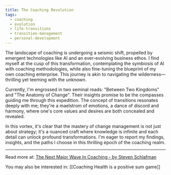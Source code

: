 ```yaml
---
title: The Coaching Revolution
tags:
  - coaching
  - evolution
  - life-transitions
  - transition-management
  - personal-development
---
```

The landscape of coaching is undergoing a seismic shift, propelled by emergent technologies like AI and an ever-evolving business ethos. I find myself at the cusp of this transformation, contemplating the symbiosis of AI with coaching methodologies, while also fine-tuning the blueprint of my own coaching enterprise. This journey is akin to navigating the wilderness—thrilling yet teeming with the unknown.

Currently, I'm engrossed in two seminal reads: "Between Two Kingdoms" and "The Anatomy of Change". Their insights promise to be the compasses guiding me through this expedition. The concept of transitions resonates deeply with me; they're a maelstrom of emotions, a dance of discord and harmony, where one's core values and desires are both concealed and revealed.

In this vortex, it's clear that the mastery of change management is not just about strategy; it's a nuanced craft where knowledge is infinite and each detail can unlock profound transformations. I'm eager to report my findings, insights, and the paths I choose in this thrilling epoch of the coaching realm.

----

Read more at: [The Next Major Wave In Coaching - by Steven Schlafman](https://wheretheroadbends.substack.com/p/the-next-major-wave-in-coaching)

You may also be interested in: [[Coaching Health is a positive sum game]]